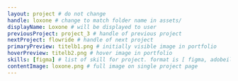 ```yaml
---
layout: project # do not change
handle: loxone # change to match folder name in assets/
displayName: Loxone # will be displayed to user
previousProject: project_3 # handle of previous project 
nextProject: flowride # handle of next project 
primaryPreview: titelb1.png # initially visible image in portfolio
hoverPreview: titelb2.png # hover image in portfolio
skills: [figma] # list of skill for project. format is [ figma, adobeillustrator, adobephotoshop, adobeindesign, adobexd ]
contentImage: loxone.png # full image on single project page
---
```

